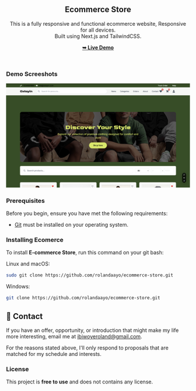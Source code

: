 <div align="center">
  <h2 align="center">Ecommerce Store</h2>

  This is a fully responsive and functional ecommerce website, Responsive for all devices. <br/> Built using Next.js and TailwindCSS.

  <a href="https://ecommerce-w3b.vercel.app/"><strong>➥ Live Demo</strong></a>

</div>

<br />

### Demo Screeshots

![Micro Desktop Demo](./readme-images/readme-1.png "Desktop Demo")

### Prerequisites

Before you begin, ensure you have met the following requirements:

* [Git](https://git-scm.com/downloads "Download Git") must be installed on your operating system.

### Installing Ecomerce

To install **E-commerce Store**, run this command on your git bash:

Linux and macOS:

```bash
sudo git clone https://github.com/rolandaayo/ecommerce-store.git
```

Windows:

```bash
git clone https://github.com/rolandaayo/ecommerce-store.git
```

## 💬 Contact

If you have an offer, opportunity, or introduction that might make my life more interesting, email me at ibiwoyeroland@gmail.com.

For the reasons stated above, I'll only respond to proposals that are matched for my schedule and interests.

### License

This project is **free to use** and does not contains any license.
